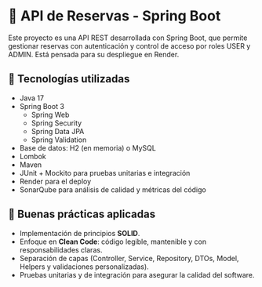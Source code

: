 # 🏨 API de Reservas - Spring Boot

Este proyecto es una API REST desarrollada con Spring Boot, que permite gestionar reservas con autenticación y control de acceso por roles USER y ADMIN. 
Está pensada para su despliegue en Render.

## 🚀 Tecnologías utilizadas

- Java 17
- Spring Boot 3
  - Spring Web
  - Spring Security
  - Spring Data JPA
  - Spring Validation
- Base de datos: H2 (en memoria) o MySQL
- Lombok
- Maven
- JUnit + Mockito para pruebas unitarias e integración
- Render para el deploy
- SonarQube para análisis de calidad y métricas del código


## 🧩 Buenas prácticas aplicadas

- Implementación de principios **SOLID**.  
- Enfoque en **Clean Code**: código legible, mantenible y con responsabilidades claras.  
- Separación de capas (Controller, Service, Repository, DTOs, Model, Helpers y validaciones personalizadas).  
- Pruebas unitarias y de integración para asegurar la calidad del software.  
